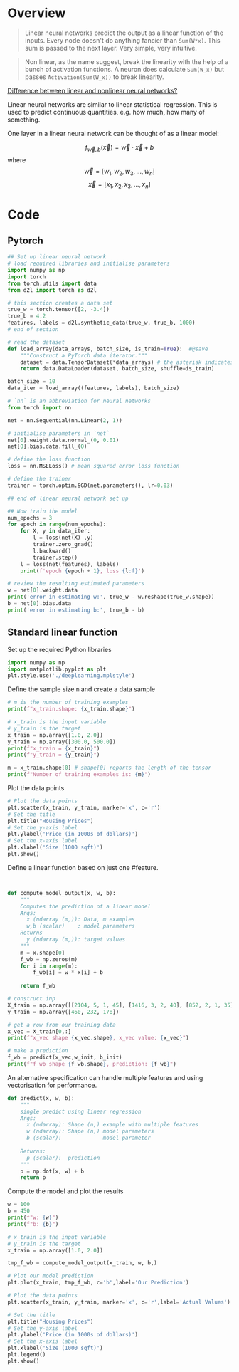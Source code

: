 # Overview
> Linear neural networks predict the output as a linear function of the inputs.  Every node doesn't do anything fancier than `Sum(W*x)`. This sum is passed to the next layer.  Very simple, very intuitive. 

> Non linear, as the name suggest, break the linearity with the help of a bunch of activation functions.  A neuron does calculate `Sum(W_x)` but passes `Activation(Sum(W_x))` to break linearity.

[Difference between linear and nonlinear neural networks?](https://www.kaggle.com/general/196486)

Linear neural networks are similar to linear statistical regression. This is used to predict continuous quantities, e.g. how much, how many of something.

One layer in a linear neural network can be thought of as a linear model:

$$ f_{\vec{w},b}(\vec{x}) = \vec{w} \cdot{} \vec{x}+b $$
where
$$ \vec{w} = [w_1,w_2,w_3,...,w_n]$$ $$ \vec{x} = [x_1,x_2,x_3,...,x_n]$$

# Code
## Pytorch

```python
## Set up linear neural network
# load required libraries and initialise parameters
import numpy as np
import torch
from torch.utils import data
from d2l import torch as d2l

# this section creates a data set
true_w = torch.tensor([2, -3.4])
true_b = 4.2
features, labels = d2l.synthetic_data(true_w, true_b, 1000)
# end of section

# read the dataset
def load_array(data_arrays, batch_size, is_train=True):  #@save
    """Construct a PyTorch data iterator."""
    dataset = data.TensorDataset(*data_arrays) # the asterisk indicates that `data_arrays` is a parameter
    return data.DataLoader(dataset, batch_size, shuffle=is_train)

batch_size = 10
data_iter = load_array((features, labels), batch_size)

# `nn` is an abbreviation for neural networks
from torch import nn

net = nn.Sequential(nn.Linear(2, 1))

# initialise parameters in `net`
net[0].weight.data.normal_(0, 0.01)
net[0].bias.data.fill_(0)

# define the loss function
loss = nn.MSELoss() # mean squared error loss function

# define the trainer
trainer = torch.optim.SGD(net.parameters(), lr=0.03)

## end of linear neural network set up

## Now train the model
num_epochs = 3
for epoch in range(num_epochs):
    for X, y in data_iter:
        l = loss(net(X) ,y)
        trainer.zero_grad()
        l.backward()
        trainer.step()
    l = loss(net(features), labels)
    print(f'epoch {epoch + 1}, loss {l:f}')

# review the resulting estimated parameters
w = net[0].weight.data
print('error in estimating w:', true_w - w.reshape(true_w.shape))
b = net[0].bias.data
print('error in estimating b:', true_b - b)

```

## Standard linear function
Set up the required Python libraries
```python
import numpy as np
import matplotlib.pyplot as plt
plt.style.use('./deeplearning.mplstyle')

```

Define the sample size `m` and create a data sample

```Python
# m is the number of training examples
print(f"x_train.shape: {x_train.shape}")

# x_train is the input variable 
# y_train is the target 
x_train = np.array([1.0, 2.0])
y_train = np.array([300.0, 500.0])
print(f"x_train = {x_train}")
print(f"y_train = {y_train}")

m = x_train.shape[0] # shape[0] reports the length of the tensor
print(f"Number of training examples is: {m}")
```

Plot the data points

```Python
# Plot the data points
plt.scatter(x_train, y_train, marker='x', c='r')
# Set the title
plt.title("Housing Prices")
# Set the y-axis label
plt.ylabel('Price (in 1000s of dollars)')
# Set the x-axis label
plt.xlabel('Size (1000 sqft)')
plt.show()
```

Define a linear function based on just one #feature. 

```Python


def compute_model_output(x, w, b):
    """
    Computes the prediction of a linear model
    Args:
      x (ndarray (m,)): Data, m examples 
      w,b (scalar)    : model parameters  
    Returns
      y (ndarray (m,)): target values
    """
    m = x.shape[0]
    f_wb = np.zeros(m)
    for i in range(m):
        f_wb[i] = w * x[i] + b
        
    return f_wb

# construct inp
X_train = np.array([[2104, 5, 1, 45], [1416, 3, 2, 40], [852, 2, 1, 35]])
y_train = np.array([460, 232, 178])

# get a row from our training data
x_vec = X_train[0,:]
print(f"x_vec shape {x_vec.shape}, x_vec value: {x_vec}")

# make a prediction
f_wb = predict(x_vec,w_init, b_init)
print(f"f_wb shape {f_wb.shape}, prediction: {f_wb}")

```

An alternative specification can handle multiple features and using vectorisation for performance.

```Python
def predict(x, w, b): 
    """
    single predict using linear regression
    Args:
      x (ndarray): Shape (n,) example with multiple features
      w (ndarray): Shape (n,) model parameters   
      b (scalar):             model parameter 
      
    Returns:
      p (scalar):  prediction
    """
    p = np.dot(x, w) + b     
    return p    


```

Compute the model and plot the results

```Python
w = 100
b = 450
print(f"w: {w}")
print(f"b: {b}")

# x_train is the input variable 
# y_train is the target 
x_train = np.array([1.0, 2.0])

tmp_f_wb = compute_model_output(x_train, w, b,)

# Plot our model prediction
plt.plot(x_train, tmp_f_wb, c='b',label='Our Prediction')

# Plot the data points
plt.scatter(x_train, y_train, marker='x', c='r',label='Actual Values')

# Set the title
plt.title("Housing Prices")
# Set the y-axis label
plt.ylabel('Price (in 1000s of dollars)')
# Set the x-axis label
plt.xlabel('Size (1000 sqft)')
plt.legend()
plt.show()
```

